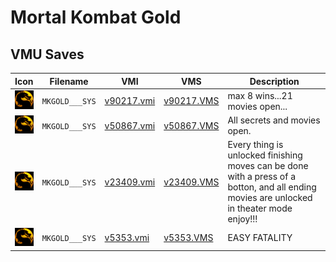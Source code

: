 # Mortal Kombat Gold

## VMU Saves

| Icon | Filename | VMI | VMS | Description |
|------|----------|-----|-----|-------------|
| ![Mortal Kombat Gold](../icons/MKGOLD___SYS.GIF) | `MKGOLD___SYS` | [v90217.vmi](v90217.vmi) | [v90217.VMS](v90217.VMS) | max 8 wins...21 movies open...  |
| ![Mortal Kombat Gold](../icons/MKGOLD___SYS.GIF) | `MKGOLD___SYS` | [v50867.vmi](v50867.vmi) | [v50867.VMS](v50867.VMS) | All secrets and movies open.  |
| ![Mortal Kombat Gold](../icons/MKGOLD___SYS.GIF) | `MKGOLD___SYS` | [v23409.vmi](v23409.vmi) | [v23409.VMS](v23409.VMS) | Every thing is unlocked finishing moves can be done with a press of a botton, and all ending movies are unlocked in theater mode enjoy!!!  |
| ![Mortal Kombat Gold](../icons/MKGOLD___SYS.GIF) | `MKGOLD___SYS` | [v5353.vmi](v5353.vmi) | [v5353.VMS](v5353.VMS) | EASY FATALITY  |
